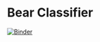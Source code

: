 # Bear Classifier

[![Binder](https://mybinder.org/badge_logo.svg)](https://mybinder.org/v2/gh/rafaeln/bear_classifier/master?urlpath=%2Fvoila%2Frender%2Fbear_classifier.ipynb)
